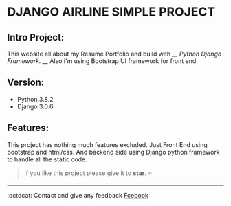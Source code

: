 # DJANGO AIRLINE SIMPLE PROJECT
## Intro Project: 
This website all about my Resume Portfolio and build with *__ Python Django Framework. __* 
Also i'm using Bootstrap UI framework for front end.

## Version:
- Python 3.8.2
- Django 3.0.6

## Features:
This project has nothing much features excluded.
Just Front End using bootstrap and html/css.
And backend side using Django python framework to handle all the static code.


> If you like this project please give it to __star__. :star:

---

:octocat: Contact and give any feedback [Fcebook](https://www.facebook.com/itsrajkumar1)
